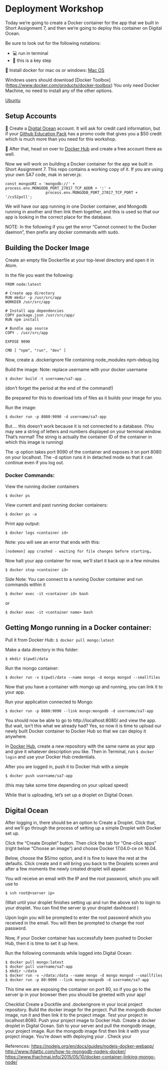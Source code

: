 # Deployment Workshop

Today we’re going to create a Docker container for the app that we built in Short Assignment 7, and then we’re going to deploy this container on Digital Ocean.

Be sure to look out for the following notations:
* :computer: run in terminal
* :rocket: this is a key step

:rocket: Install docker for mac os or windows:
[Mac OS](https://store.docker.com/editions/community/docker-ce-desktop-mac?tab=description)

Windows users should download [Docker Toolbox] (https://www.docker.com/products/docker-toolbox)
You only need Docker Machine, no need to install any of the other options.

[Ubuntu](https://store.docker.com/editions/community/docker-ce-server-ubuntu?tab=description)

## Setup Accounts

:rocket: Create a [Digital Ocean](https://www.digitalocean.com/) account. It will ask for credit card information, but if your [Github Education Pack](https://education.github.com/pack) has a promo code that gives you a $50 credit which is much more than you need for this workshop.

:rocket: After that, head on over to [Docker Hub](https://hub.docker.com/) and create a free account there as well.

Now we will work on building a Docker container for the app we built in Short Assignment 7. This repo contains a working copy of it. If you are using your own SA7 code, mak in server.js:

```
const mongoURI = 'mongodb://' + process.env.MONGODB_PORT_27017_TCP_ADDR + ':' +
                  process.env.MONGODB_PORT_27017_TCP_PORT + '/cs52poll';
```

We will have our app running in one Docker container, and Mongodb running in another and then link them together, and this is used so that our app is looking in the correct place for the database.

NOTE: In the following if you get the error “Cannot connect to the Docker daemon”, then prefix any docker commands with sudo.

## Building the Docker Image

Create an empty file Dockerfile at your top-level directory and open it in Atom.

In the file you want the following:

```
FROM node:latest

# Create app directory
RUN mkdir -p /usr/src/app
WORKDIR /usr/src/app

# Install app dependencies
COPY package.json /usr/src/app/
RUN npm install

# Bundle app source
COPY . /usr/src/app

EXPOSE 9090

CMD [ "npm", "run", "dev" ]
```

Now, create a .dockerignore file containing
node_modules
npm-debug.log

Build the image:
Note: replace username with your docker username

```
$ docker build -t username/sa7-app .
```

(don’t forget the period at the end of the command!)

Be prepared for this to download lots of files as it builds your image for you.

Run the image:

```
$ docker run -p 8080:9090 -d username/sa7-app
```


But…. this doesn’t work because it is not connected to a database. (You may see a string of letters and numbers displayed on your terminal window. That’s normal! The string is actually the container ID of the container in which this image is running)

The -p option takes port 9090 of the container and exposes it on port 8080 on your localhost.
The -d option runs it in detached mode so that it can continue even if you log out.

### Docker Commands:
View the running docker containers
```
$ docker ps
```

View current and past running docker containers:

```
$ docker ps -a
```
Print app output:

```
$ docker logs <container id>
```

Note: you will see an error that ends with this:

```
[nodemon] app crashed - waiting for file changes before starting…
```

Now halt your app container for now, we’ll start it back up in a few minutes
```
$ docker stop <container id>
```

Side Note:
You can connect to a running Docker container and run commands within it
```
$ docker exec -it <container id> bash
```
or
```
$ docker exec -it <container name> bash
```



## Getting Mongo running in a Docker container:

Pull it from Docker Hub:
`$ docker pull mongo:latest`

Make a data directory in this folder:
```
$ mkdir $(pwd)/data
```

Run the mongo container:
```
$ docker run -v $(pwd)/data --name mongo -d mongo mongod --smallfiles
```


Now that you have a container with mongo up and running, you can link it to your app.

Run your application connected to Mongo:
```
$ docker run -p 8080:9090 --link mongo:mongodb -d username/sa7-app
```

You should now be able to go to http://localhost:8080/ and view the app. But wait, isn’t this what we already had? Yes, so now it is time to upload our newly built Docker container to Docker Hub so that we can deploy it anywhere.

In [Docker Hub](https://hub.docker.com/), create a new repository with the same name as your app and give it whatever description you like. Then in Terminal, run `$ docker login` and use your Docker Hub credentials.

After you are logged in, push it to Docker Hub with a simple
```
$ docker push username/sa7-app
```

(this may take some time depending on your upload speed)

While that is uploading, let’s set up a droplet on Digital Ocean.

## Digital Ocean

After logging in, there should be an option to Create a Droplet. Click that, and we’ll go through the process of setting up a simple Droplet with Docker set up.

Click the “Create Droplet” button. Then click the tab for “One-click apps” (right below “Choose an image”) and choose Docker 17.04.0-ce on 16.04.


Below, choose the $5/mo option, and it is fine to leave the rest at the defaults. Click create and it will bring you back to the Droplets screen and after a few moments the newly created droplet will appear.

You will receive an email with the IP and the root password, which you will use to
```
$ ssh root@<server ip>
```
(Wait until your droplet finishes setting up and run the above ssh to login to your droplet. You can find the server ip your droplet dashboard )

Upon login you will be prompted to enter the root password which you received in the email. You will then be prompted to change the root password.

Now, if your Docker container has successfully been pushed to Docker Hub, then it is time to set it up here.

Run the following commands while logged into Digital Ocean:
```
$ docker pull mongo:latest
$ docker pull username/sa7-app
$ mkdir ~/data
$ docker run -v ~/data:/data --name mongo -d mongo mongod --smallfiles
$ docker run -p 80:9090 --link mongo:mongodb -d username/sa7-app
```

This time we are exposing the container on port 80, so if you go to the server ip in your browser then you should be greeted with your app!

Checklist
Create a Dockfile and .dockerignore in your local project repository.
Build the docker image for the project.
Pull the mongodb docker image, run it and then link it to the project image.
Test your project in localhost:8080.
Push your project image to Docker Hub.
Create a docker droplet in Digital Ocean.
Ssh to your server and pull the mongodb image, your project image.
Run the mongodb image first then link it with your project image.
You’re down with deploying your . Check your



References:
https://nodejs.org/en/docs/guides/nodejs-docker-webapp/
http://www.ifdattic.com/how-to-mongodb-nodejs-docker/
https://www.thachmai.info/2015/05/10/docker-container-linking-mongo-node/

